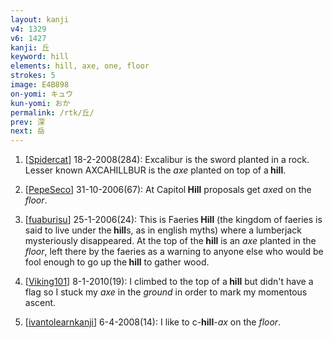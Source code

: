 ```yaml
---
layout: kanji
v4: 1329
v6: 1427
kanji: 丘
keyword: hill
elements: hill, axe, one, floor
strokes: 5
image: E4B898
on-yomi: キュウ
kun-yomi: おか
permalink: /rtk/丘/
prev: 深
next: 岳
---
```


1) [<a href="http://kanji.koohii.com/profile/Spidercat">Spidercat</a>] 18-2-2008(284): Excalibur is the sword planted in a rock. Lesser known AXCAHILLBUR is the <em>axe</em> planted on top of a<strong> hill</strong>.

2) [<a href="http://kanji.koohii.com/profile/PepeSeco">PepeSeco</a>] 31-10-2006(67): At Capitol<strong> Hill</strong> proposals get <em>axe</em>d on the <em>floor</em>.

3) [<a href="http://kanji.koohii.com/profile/fuaburisu">fuaburisu</a>] 25-1-2006(24): This is Faeries<strong> Hill</strong> (the kingdom of faeries is said to live under the<strong> hill</strong>s, as in english myths) where a lumberjack mysteriously disappeared. At the top of the<strong> hill</strong> is an <em>axe</em> planted in the <em>floor</em>, left there by the faeries as a warning to anyone else who would be fool enough to go up the<strong> hill</strong> to gather wood.

4) [<a href="http://kanji.koohii.com/profile/Viking101">Viking101</a>] 8-1-2010(19): I climbed to the top of a<strong> hill</strong> but didn&#039;t have a flag so I stuck my <em>axe</em> in the <em>ground</em> in order to mark my momentous ascent.

5) [<a href="http://kanji.koohii.com/profile/ivantolearnkanji">ivantolearnkanji</a>] 6-4-2008(14): I like to c-<strong>hill</strong>-<em>ax</em> on the <em>floor</em>.

